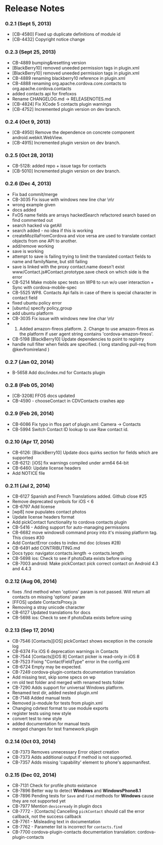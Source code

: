 <!--
#
# Licensed to the Apache Software Foundation (ASF) under one
# or more contributor license agreements.  See the NOTICE file
# distributed with this work for additional information
# regarding copyright ownership.  The ASF licenses this file
# to you under the Apache License, Version 2.0 (the
# "License"); you may not use this file except in compliance
# with the License.  You may obtain a copy of the License at
# 
# http://www.apache.org/licenses/LICENSE-2.0
# 
# Unless required by applicable law or agreed to in writing,
# software distributed under the License is distributed on an
# "AS IS" BASIS, WITHOUT WARRANTIES OR CONDITIONS OF ANY
#  KIND, either express or implied.  See the License for the
# specific language governing permissions and limitations
# under the License.
#
-->
# Release Notes

### 0.2.1 (Sept 5, 2013)
* [CB-4580] Fixed up duplicate definitions of module id
* [CB-4432] Copyright notice change

### 0.2.3 (Sept 25, 2013)
* CB-4889 bumping&resetting version
* [BlackBerry10] removed uneeded permission tags in plugin.xml
* [BlackBerry10] removed uneeded permission tags in plugin.xml
* CB-4889 renaming blackberry10 reference in plugin.xml
* CB-4888 renaming org.apache.cordova.core.contacts to org.apache.cordova.contacts
* added contacts api for firefoxos
* Rename CHANGELOG.md -> RELEASENOTES.md
* [CB-4824] Fix XCode 5 contacts plugin warnings
* [CB-4752] Incremented plugin version on dev branch.

### 0.2.4 (Oct 9, 2013)
* [CB-4950] Remove the dependence on concrete component android.webkit.WebView.
* [CB-4915] Incremented plugin version on dev branch.

 ### 0.2.5 (Oct 28, 2013)
* CB-5128: added repo + issue tags for contacts
* [CB-5010] Incremented plugin version on dev branch.

### 0.2.6 (Dec 4, 2013)
* Fix bad commit/merge
* CB-3035 Fix issue with windows new line char \n\r
* wrong example given
* docs added
* FxOS name fields are arrays hackedSearch refactored search based on find commented out
* search hacked via getAll
* search added - no idea if this is working
* createMozillaFromCordova and vice versa are used to translate contact objects from one API to another.
* add/remove working
* save is working
* attempt to save is failing trying to limit the translated contact fields to name and familyName, but still failing
* save is linked with the proxy contact.name doesn't exist www/Contact.js#Contact.prototype.save check on which side is the error
* CB-5214 Make mobile spec tests on WP8 to run w/o user interaction + Sync with cordova-mobile-spec
* CB-5525 WP8. Contacts Api fails in case of there is special character in contact field
* fixed ubuntu policy error
* [ubuntu] specify policy_group
* add ubuntu platform
* CB-3035 Fix issue with windows new line char \n\r
* 1. Added amazon-fireos platform. 2. Change to use amazon-fireos as the platform if user agent string contains 'cordova-amazon-fireos'.
* CB-5198 [BlackBerry10] Update dependencies to point to registry
* handle null filter when fields are specified. ( long standing pull-req from @kevfromireland )

### 0.2.7 (Jan 02, 2014)
* B-5658 Add doc/index.md for Contacts plugin

### 0.2.8 (Feb 05, 2014)
* [CB-3208] FFOS docs updated
* CB-4590 - chooseContact in CDVContacts crashes app

### 0.2.9 (Feb 26, 2014)
* CB-6086 Fix typo in ffos part of plugin.xml: Camera -> Contacts
* CB-5994 Switch Contact ID lookup to use Raw contact id.

### 0.2.10 (Apr 17, 2014)
* CB-6126: [BlackBerry10] Update docs quirks section for fields which are supported
* CB-6212: [iOS] fix warnings compiled under arm64 64-bit
* CB-6460: Update license headers
* Add NOTICE file

### 0.2.11 (Jul 2, 2014)
* CB-6127 Spanish and French Translations added. Github close #25
* Remove deprecated symbols for iOS < 6
* CB-6797 Add license
* [wp8] now pupulates contact photos
* Update license headers format
* Add pickContact functionality to cordova contacts plugin
* CB-5416 - Adding support for auto-managing permissions
* CB-6682 move windows8 command proxy into it's missing platform tag. This closes #30
* Add ContactError codes to index.md doc (closes #28)
* CB-6491 add CONTRIBUTING.md
* Docs typo: navigator.contacts.length -> contacts.length
* CB-5698 ios: Check to see if photoData exists before using
* CB-7003 android: Make pickContact pick correct contact on Android 4.3 and 4.4.3

### 0.2.12 (Aug 06, 2014)
* fixes .find method when 'options' param is not passed. Will return all contacts on missing 'options' param
* [FFOS] update ContactsProxy.js
* Removing a stray unicode character
* CB-6127 Updated translations for docs
* CB-5698 ios: Check to see if photoData exists before using

### 0.2.13 (Sep 17, 2014)
* CB-7546 [Contacts][iOS] pickContact shows exception in the console log
* CB-6374 Fix iOS 6 deprecation warnings in Contacts
* CB-7544 [Contacts][iOS 8] Contact picker is read-only in iOS 8
* CB-7523 Fixing "ContactFieldType" error in the config.xml
* CB-6724 Empty may be expected.
* CB-7249 cordova-plugin-contacts documentation translation
* Add missing test, skip some specs on wp
* rm old test folder and merged with renamed tests folder
* CB-7290 Adds support for universal Windows platform.
* Renamed test dir, added nested plugin.xml
* CB-7148 Added manual tests
* Removed js-module for tests from plugin.xml
* Changing cdvtest format to use module exports
* register tests using new style
* convert test to new style
* added documentation for manual tests
* merged changes for test framework plugin

### 0.2.14 (Oct 03, 2014)
* CB-7373 Removes unnecessary Error object creation
* CB-7373 Adds additional output if method is not supported.
* CB-7357 Adds missing 'capability' element to phone's appxmanifest.

### 0.2.15 (Dec 02, 2014)
* CB-7131 Check for profile photo existance
* CB-7896 Better way to detect **Windows** and **WindowsPhone8.1**
* CB-7896 Pending tests for `Save` and `Find` methods for **Windows** cause they are not supported yet
* CB-7977 Mention `deviceready` in plugin docs
* CB-7772 - [Contacts] Cancelling `pickContact` should call the error callback, not the success callback
* CB-7761 - Misleading text in documentation
* CB-7762 - Parameter list is incorrect for `contacts.find`
* CB-7700 cordova-plugin-contacts documentation translation: cordova-plugin-contacts
